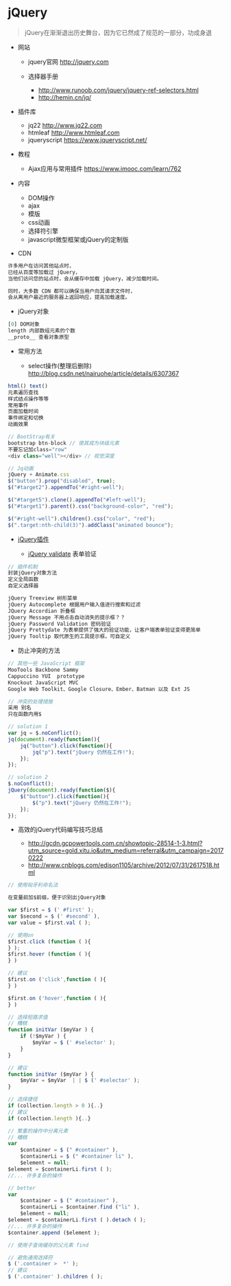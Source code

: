 # jQuery

> jQuery在渐渐退出历史舞台，因为它已然成了规范的一部分，功成身退

- 网站

  - jquery官网 <http://jquery.com>
  - 选择器手册

    - <http://www.runoob.com/jquery/jquery-ref-selectors.html>
    - <http://hemin.cn/jq/>

- 插件库

  - jq22 <http://www.jq22.com>
  - htmleaf <http://www.htmleaf.com>
  - jqueryscript https://www.jqueryscript.net/

- 教程

  - Ajax应用与常用插件 <https://www.imooc.com/learn/762>

- 内容

  - DOM操作
  - ajax
  - 模版
  - css动画
  - 选择符引擎
  - javascript微型框架或jQuery的定制版

- CDN

```javascript
许多用户在访问其他站点时，
已经从百度等加载过 jQuery，
当他们访问您的站点时，会从缓存中加载 jQuery，减少加载时间。

同时，大多数 CDN 都可以确保当用户向其请求文件时，
会从离用户最近的服务器上返回响应，提高加载速度。
```

- jQuery对象

```javascript
[0] DOM对象
length 内部数组元素的个数
__proto__ 查看对象原型
```

- 常用方法

  - select操作(整理后删除) <http://blog.csdn.net/nairuohe/article/details/6307367>

```javascript
html() text()
元素遍历查找
样式结点操作等等
常用事件
页面加载时间
事件绑定和切换
动画效果

// BootStrap有关
bootstrap btn-block // 使其成为块级元素
不要忘记加class="row"
<div class="well"></div> // 视觉深度

// Jq动画
jQuery + Animate.css
$("button").prop("disabled", true);
$("#target2").appendTo("#right-well");

$("#target5").clone().appendTo("#left-well");
$("#target1").parent().css("background-color", "red");

$("#right-well").children().css("color", "red");
$(".target:nth-child(3)").addClass("animated bounce");
```

- [jQuery插件](http://plugins.jquery.com/)

  - [jQuery validate](http://www.runoob.com/jquery/jquery-plugin-validate.html) 表单验证

```javascript
// 插件机制
封装jQuery对象方法
定义全局函数
自定义选择器

jQuery Treeview 树形菜单
jQuery Autocomplete 根据用户输入值进行搜索和过滤
JQuery Accordian 折叠框
jQuery Message 不用点击自动消失的提示框？？
jQuery Password Validation 密码验证
jQuery Prettydate 为表单提供了强大的验证功能，让客户端表单验证变得更简单
jQuery Tooltip 取代原生的工具提示框，可自定义
```

- 防止冲突的方法

```javascript
// 其他一些 JavaScript 框架
MooTools Backbone Sammy
Cappuccino YUI  prototype
Knockout JavaScript MVC
Google Web Toolkit、Google Closure、Ember、Batman 以及 Ext JS

// 冲突的处理措施
采用 别名
只在函数内用$

// solution 1
var jq = $.noConflict();
jq(document).ready(function(){
    jq("button").click(function(){
        jq("p").text("jQuery 仍然在工作!");
    });
});

// solution 2
$.noConflict();
jQuery(document).ready(function($){
    $("button").click(function(){
        $("p").text("jQuery 仍然在工作!");
    });
});
```

- 高效的jQuery代码编写技巧总结

  - <http://gcdn.gcpowertools.com.cn/showtopic-28514-1-3.html?utm_source=gold.xitu.io&utm_medium=referral&utm_campaign=20170222>
  - <http://www.cnblogs.com/edison1105/archive/2012/07/31/2617518.html>

```javascript
// 使用匈牙利命名法

在变量前加$前缀，便于识别出jQuery对象

var $first = $ (' #first' );
var $second = $ (' #second' ),
var value = $first.val ( );

// 使用on
$first.click (function ( ){
} );
$first.hover (function ( ){
} )

// 建议
$first.on ('click',function ( ){
} )

$first.on ('hover',function ( ){
} )

// 选择短路求值
// 糟糕
function initVar ($myVar ) {
    if (!$myVar ) {
        $myVar = $ (' #selector' );
    }
}

// 建议
function initVar ($myVar ) {
    $myVar = $myVar  | | $ (' #selector' );
}

// 选择捷径
if (collection.length > 0 ){..}
// 建议
if (collection.length ){..}

// 繁重的操作中分离元素
// 糟糕
var
    $container = $ (" #container" ),
    $containerLi = $ (" #container li" ),
    $element = null;
$element = $containerLi.first ( );
//... 许多复杂的操作

// better
var
    $container = $ (" #container" ),
    $containerLi = $container.find ("li" ),
    $element = null;
$element = $containerLi.first ( ).detach ( );
//... 许多复杂的操作
$container.append ($element );

// 使用子查询缓存的父元素 find

// 避免通用选择符
$ ('.container >  *' );
// 建议
$ ('.container' ).children ( );
```

